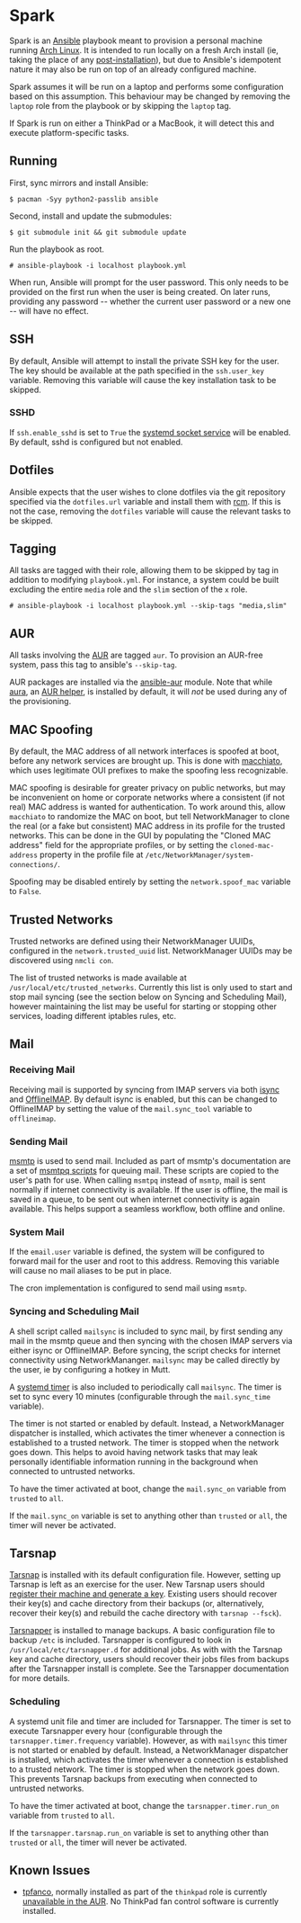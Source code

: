 # Spark

Spark is an [Ansible][1] playbook meant to provision a personal machine running
[Arch Linux][2]. It is intended to run locally on a fresh Arch install (ie,
taking the place of any [post-installation][3]), but due to Ansible's
idempotent nature it may also be run on top of an already configured machine.

Spark assumes it will be run on a laptop and performs some configuration based
on this assumption. This behaviour may be changed by removing the `laptop` role
from the playbook or by skipping the `laptop` tag.

If Spark is run on either a ThinkPad or a MacBook, it will detect this and
execute platform-specific tasks.

## Running

First, sync mirrors and install Ansible:

    $ pacman -Syy python2-passlib ansible

Second, install and update the submodules:

    $ git submodule init && git submodule update
    
Run the playbook as root.

    # ansible-playbook -i localhost playbook.yml

When run, Ansible will prompt for the user password. This only needs to be
provided on the first run when the user is being created. On later runs,
providing any password -- whether the current user password or a new one --
will have no effect.

## SSH

By default, Ansible will attempt to install the private SSH key for the user. The
key should be available at the path specified in the `ssh.user_key` variable.
Removing this variable will cause the key installation task to be skipped.

### SSHD

If `ssh.enable_sshd` is set to `True` the [systemd socket service][4] will be
enabled. By default, sshd is configured but not enabled.

## Dotfiles

Ansible expects that the user wishes to clone dotfiles via the git repository
specified via the `dotfiles.url` variable and install them with [rcm][5]. If
this is not the case, removing the `dotfiles` variable will cause the relevant
tasks to be skipped.

## Tagging

All tasks are tagged with their role, allowing them to be skipped by tag in
addition to modifying `playbook.yml`. For instance, a system could be built
excluding the entire `media` role and the `slim` section of the `x`
role.

    # ansible-playbook -i localhost playbook.yml --skip-tags "media,slim"

## AUR

All tasks involving the [AUR][6] are tagged `aur`. To provision an AUR-free
system, pass this tag to ansible's `--skip-tag`.

AUR packages are installed via the [ansible-aur][7] module. Note that while
[aura][8], an [AUR helper][9], is installed by default, it will *not* be used
during any of the provisioning.

## MAC Spoofing

By default, the MAC address of all network interfaces is spoofed at boot,
before any network services are brought up. This is done with [macchiato][10],
which uses legitimate OUI prefixes to make the spoofing less recognizable.

MAC spoofing is desirable for greater privacy on public networks, but may be
inconvenient on home or corporate networks where a consistent (if not real) MAC
address is wanted for authentication. To work around this, allow `macchiato` to
randomize the MAC on boot, but tell NetworkManager to clone the real (or a fake
but consistent) MAC address in its profile for the trusted networks. This can
be done in the GUI by populating the "Cloned MAC address" field for the
appropriate profiles, or by setting the `cloned-mac-address` property in the
profile file at `/etc/NetworkManager/system-connections/`.

Spoofing may be disabled entirely by setting the `network.spoof_mac` variable
to `False`.

## Trusted Networks

Trusted networks are defined using their NetworkManager UUIDs, configured in
the `network.trusted_uuid` list. NetworkManager UUIDs may be discovered using
`nmcli con`.

The list of trusted networks is made available at
`/usr/local/etc/trusted_networks`. Currently this list is only used to start
and stop mail syncing (see the section below on Syncing and Scheduling Mail),
however maintaining the list may be useful for starting or stopping other
services, loading different iptables rules, etc.

## Mail

### Receiving Mail

Receiving mail is supported by syncing from IMAP servers via both [isync][11]
and [OfflineIMAP][12]. By default isync is enabled, but this can be changed to
OfflineIMAP by setting the value of the `mail.sync_tool` variable to
`offlineimap`.

### Sending Mail

[msmtp][13] is used to send mail. Included as part of msmtp's documentation are
a set of [msmtpq scripts][14] for queuing mail. These scripts are copied to the
user's path for use. When calling `msmtpq` instead of `msmtp`, mail is sent
normally if internet connectivity is available. If the user is offline, the
mail is saved in a queue, to be sent out when internet connectivity is again
available. This helps support a seamless workflow, both offline and online.

### System Mail

If the `email.user` variable is defined, the system will be configured to
forward mail for the user and root to this address. Removing this variable will
cause no mail aliases to be put in place.

The cron implementation is configured to send mail using `msmtp`.

### Syncing and Scheduling Mail

A shell script called `mailsync` is included to sync mail, by first sending any
mail in the msmtp queue and then syncing with the chosen IMAP servers via
either isync or OfflineIMAP. Before syncing, the script checks for internet
connectivity using NetworkMananger. `mailsync` may be called directly by the
user, ie by configuring a hotkey in Mutt.

A [systemd timer][15] is also included to periodically call `mailsync`. The
timer is set to sync every 10 minutes (configurable through the
`mail.sync_time` variable).

The timer is not started or enabled by default. Instead, a NetworkManager
dispatcher is installed, which activates the timer whenever a connection is
established to a trusted network. The timer is stopped when the network goes
down. This helps to avoid having network tasks that may leak personally
identifiable information running in the background when connected to untrusted
networks.

To have the timer activated at boot, change the `mail.sync_on` variable from
`trusted` to `all`.

If the `mail.sync_on` variable is set to anything other than `trusted` or
`all`, the timer will never be activated.


## Tarsnap

[Tarsnap][16] is installed with its default configuration file. However,
setting up Tarsnap is left as an exercise for the user. New Tarsnap users
should [register their machine and generate a key][17]. Existing users should
recover their key(s) and cache directory from their backups (or, alternatively,
recover their key(s) and rebuild the cache directory with `tarsnap --fsck`).

[Tarsnapper][18] is installed to manage backups. A basic configuration file to
backup `/etc` is included. Tarsnapper is configured to look in
`/usr/local/etc/tarsnapper.d` for additional jobs. As with with the Tarsnap key
and cache directory, users should recover their jobs files from backups after
the Tarsnapper install is complete. See the Tarsnapper documentation for more
details.

### Scheduling

A systemd unit file and timer are included for Tarsnapper. The timer is set to
execute Tarsnapper every hour (configurable through the
`tarsnapper.timer.frequency` variable). However, as with `mailsync` this timer
is not started or enabled by default. Instead, a NetworkManager dispatcher is
installed, which activates the timer whenever a connection is established to a
trusted network. The timer is stopped when the network goes down. This prevents
Tarsnap backups from executing when connected to untrusted networks.

To have the timer activated at boot, change the `tarsnapper.timer.run_on`
variable from `trusted` to `all`.

If the `tarsnapper.tarsnap.run_on` variable is set to anything other than
`trusted` or `all`, the timer will never be activated.

## Known Issues

* [tpfanco][19], normally installed as part of the `thinkpad` role is currently
  [unavailable in the AUR][20]. No ThinkPad fan control software is currently
  installed.


[1]: http://www.ansible.com
[2]: https://www.archlinux.org
[3]: https://wiki.archlinux.org/index.php/Installation_guide#Post-installation
[4]: https://wiki.archlinux.org/index.php/Secure_Shell#Managing_the_sshd_daemon
[5]: https://thoughtbot.github.io/rcm/
[6]: https://aur.archlinux.org
[7]: https://github.com/pigmonkey/ansible-aur
[8]: https://github.com/aurapm/aura
[9]: https://wiki.archlinux.org/index.php/AUR_helpers
[10]: https://github.com/EtiennePerot/macchiato
[11]: http://isync.sourceforge.net/
[12]: http://offlineimap.org/
[13]: http://msmtp.sourceforge.net/
[14]: http://sourceforge.net/p/msmtp/code/ci/master/tree/scripts/msmtpq/README.msmtpq
[15]: https://wiki.archlinux.org/index.php/Systemd/Timers
[16]: https://www.tarsnap.com/
[17]: https://www.tarsnap.com/gettingstarted.html
[18]: https://github.com/miracle2k/tarsnapper
[19]: https://code.google.com/p/tpfanco/
[20]: https://aur.archlinux.org/packages/?O=0&K=tpfanco
